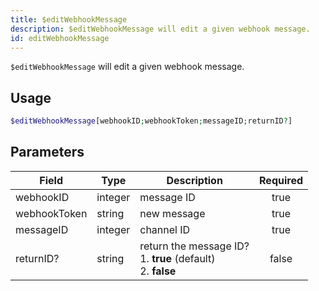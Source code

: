 ```yaml
---
title: $editWebhookMessage 
description: $editWebhookMessage will edit a given webhook message.
id: editWebhookMessage
---
```


`$editWebhookMessage` will edit a given webhook message.

## Usage

```php
$editWebhookMessage[webhookID;webhookToken;messageID;returnID?]
```

## Parameters 


| Field        | Type    | Description                                                         | Required |
| ------------ | ------- | ------------------------------------------------------------------- |:--------:|
| webhookID    | integer | message ID                                                          |    true   |
| webhookToken | string  | new message                                                         |    true   |
| messageID    | integer | channel ID                                                          |    true   |
| returnID?    | string  | return the message ID? <br /> 1. **true** (default) <br /> 2. **false** |    false    |